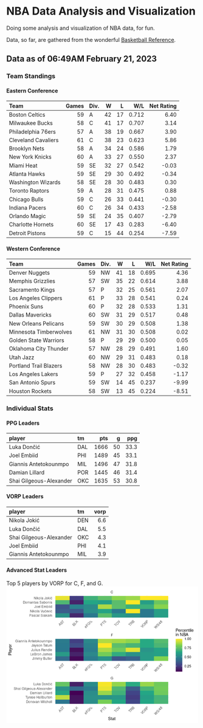 # NBA Data Analysis and Visualization

Doing some analysis and visualization of NBA data, for fun.

Data, so far, are gathered from the wonderful [Basketball
Reference](https://www.basketball-reference.com/).

## Data as of 06:49AM February 21, 2023

### Team Standings

#### Eastern Conference

| Team                | Games | Div. |   W |   L |   W/L | Net Rating |
|:--------------------|------:|:-----|----:|----:|------:|-----------:|
| Boston Celtics      |    59 | A    |  42 |  17 | 0.712 |       6.40 |
| Milwaukee Bucks     |    58 | C    |  41 |  17 | 0.707 |       3.14 |
| Philadelphia 76ers  |    57 | A    |  38 |  19 | 0.667 |       3.90 |
| Cleveland Cavaliers |    61 | C    |  38 |  23 | 0.623 |       5.86 |
| Brooklyn Nets       |    58 | A    |  34 |  24 | 0.586 |       1.79 |
| New York Knicks     |    60 | A    |  33 |  27 | 0.550 |       2.37 |
| Miami Heat          |    59 | SE   |  32 |  27 | 0.542 |      -0.03 |
| Atlanta Hawks       |    59 | SE   |  29 |  30 | 0.492 |      -0.34 |
| Washington Wizards  |    58 | SE   |  28 |  30 | 0.483 |       0.30 |
| Toronto Raptors     |    59 | A    |  28 |  31 | 0.475 |       0.88 |
| Chicago Bulls       |    59 | C    |  26 |  33 | 0.441 |      -0.30 |
| Indiana Pacers      |    60 | C    |  26 |  34 | 0.433 |      -2.58 |
| Orlando Magic       |    59 | SE   |  24 |  35 | 0.407 |      -2.79 |
| Charlotte Hornets   |    60 | SE   |  17 |  43 | 0.283 |      -6.40 |
| Detroit Pistons     |    59 | C    |  15 |  44 | 0.254 |      -7.59 |

#### Western Conference

| Team                   | Games | Div. |   W |   L |   W/L | Net Rating |
|:-----------------------|------:|:-----|----:|----:|------:|-----------:|
| Denver Nuggets         |    59 | NW   |  41 |  18 | 0.695 |       4.36 |
| Memphis Grizzlies      |    57 | SW   |  35 |  22 | 0.614 |       3.88 |
| Sacramento Kings       |    57 | P    |  32 |  25 | 0.561 |       2.07 |
| Los Angeles Clippers   |    61 | P    |  33 |  28 | 0.541 |       0.24 |
| Phoenix Suns           |    60 | P    |  32 |  28 | 0.533 |       1.31 |
| Dallas Mavericks       |    60 | SW   |  31 |  29 | 0.517 |       0.48 |
| New Orleans Pelicans   |    59 | SW   |  30 |  29 | 0.508 |       1.38 |
| Minnesota Timberwolves |    61 | NW   |  31 |  30 | 0.508 |       0.02 |
| Golden State Warriors  |    58 | P    |  29 |  29 | 0.500 |       0.05 |
| Oklahoma City Thunder  |    57 | NW   |  28 |  29 | 0.491 |       1.60 |
| Utah Jazz              |    60 | NW   |  29 |  31 | 0.483 |       0.18 |
| Portland Trail Blazers |    58 | NW   |  28 |  30 | 0.483 |      -0.32 |
| Los Angeles Lakers     |    59 | P    |  27 |  32 | 0.458 |      -1.17 |
| San Antonio Spurs      |    59 | SW   |  14 |  45 | 0.237 |      -9.99 |
| Houston Rockets        |    58 | SW   |  13 |  45 | 0.224 |      -8.51 |

### Individual Stats

#### PPG Leaders

| player                  | tm  |  pts |   g |  ppg |
|:------------------------|:----|-----:|----:|-----:|
| Luka Dončić             | DAL | 1666 |  50 | 33.3 |
| Joel Embiid             | PHI | 1489 |  45 | 33.1 |
| Giannis Antetokounmpo   | MIL | 1496 |  47 | 31.8 |
| Damian Lillard          | POR | 1445 |  46 | 31.4 |
| Shai Gilgeous-Alexander | OKC | 1635 |  53 | 30.8 |

#### VORP Leaders

| player                  | tm  | vorp |
|:------------------------|:----|-----:|
| Nikola Jokić            | DEN |  6.6 |
| Luka Dončić             | DAL |  5.5 |
| Shai Gilgeous-Alexander | OKC |  4.3 |
| Joel Embiid             | PHI |  4.1 |
| Giannis Antetokounmpo   | MIL |  3.9 |

#### Advanced Stat Leaders

Top 5 players by VORP for C, F, and G.
![](README_files/figure-gfm/README-unnamed-chunk-7-1.png)<!-- -->
